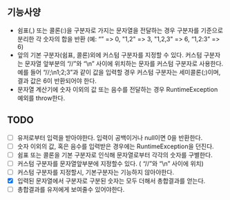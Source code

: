## 기능사양
* 쉼표(,) 또는 콜론(:)을 구분자로 가지는 문자열을 전달하는 경우 구분자를 기준으로 분리한 각 숫자의 합을 반환 (예: “” => 0, "1,2" => 3, "1,2,3" => 6, “1,2:3” => 6)
* 앞의 기본 구분자(쉼표, 콜론)외에 커스텀 구분자를 지정할 수 있다. 커스텀 구분자는 문자열 앞부분의 “//”와 “\n” 사이에 위치하는 문자를 커스텀 구분자로 사용한다. 예를 들어 “//;\n1;2;3”과 같이 값을 입력할 경우 커스텀 구분자는 세미콜론(;)이며, 결과 값은 6이 반환되어야 한다.
* 문자열 계산기에 숫자 이외의 값 또는 음수를 전달하는 경우 RuntimeException 예외를 throw한다.

## TODO
- [ ] 유저로부터 입력을 받아야한다. 입력이 공백이거나 null이면 0을 반환한다.
- [ ] 숫자 이외의 값, 혹은 음수를 입력받은 경우에는 RuntimeException을 던진다. 
- [ ] 쉼표 또는 콜론을 기본 구분자로 인식해 문자열로부터 각각의 숫자를 구별한다.
- [ ] 커스텀 구분자를 문자열앞부분에 지정할수 있다. ( “//”와 “\n” 사이에 위치)
- [ ] 커스텀 구분자를 지정할시, 기본구분자는 기능하지 않아야한다.
- [x] 입력된 문자열에서 구분자로 구분된 숫자는 모두 더해서 총합결과를 얻는다.
- [ ] 총합결과를 유저에게 보여줄수 있어야한다.
